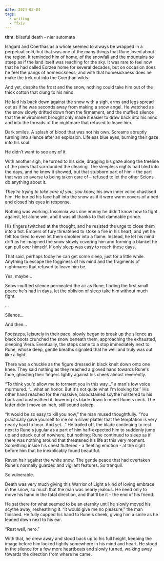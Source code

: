 ```yaml
---
date: 2024-05-04
tags:
  - writing
  - ffxiv
---
```


**thm.** blissful death - nier automata

Ishgard and Coerthas as a whole seemed to always be wrapped in a perpetual cold, but that was one of the many things that Rune loved about the region. It reminded him of home, of the snowfall and the mountains so steep as if the land itself was reaching for the sky. It was rare to feel now that he had called Eorzea home for several decades, but on occasion does he feel the pangs of homesickness; and with that homesickness does he make the trek out into the Coerthan wilds.

And yet, despite the frost and the snow, nothing could take him out of the thick cotton that clung to his mind.

He laid his back down against the snow with a sigh, arms and legs spread out as if he was seconds away from making a snow angel. He watched as the snow slowly drifted down from the firmament, and the muffled silence that the environment brought only made it easier to draw back into his mind and into the threads of the nightmare that refused to leave him.

Dark smiles. A splash of blood that was not his own. Screams abruptly turning into silence after an explosion. Lifeless blue eyes, burning their gaze into his soul.

He didn't want to see any of it. 

With another sigh, he turned to his side, dragging his gaze along the treeline of the pines that surrounded the clearing. The sleepless nights had bled into the days, and he knew it showed, but that stubborn part of him – the part that was so averse to being taken care of – refused to let the other Scions do anything about it.

*They're trying to take care of you, you know,* his own inner voice chastised him. He buried his face half into the snow as if it were warm covers of a bed and closed his eyes in response.

Nothing was working. Insomnia was one enemy he didn't know how to fight against, let alone win, and it was all thanks to that damnable prince. 

His fingers twitched at the thought, and he resisted the urge to close them into a fist. Embers of fury threatened to stoke a fire in his heart, and yet he felt too tired to even let them smolder into a flame. Instead, he let his mind drift as he imagined the snow slowly covering him and forming a blanket he can pull over himself. If only sleep was easy to reach these days.

That said, perhaps today he can get some sleep, just for a little while. Anything to escape the fogginess of his mind and the fragments of nightmares that refused to leave him be.

Yes, maybe…

Snow-muffled silence permeated the air as Rune, finding the first small peace he's had in days, let the oblivion of sleep take him without much fight.

…

Silence…

And then…

Footsteps, leisurely in their pace, slowly began to break up the silence as black boots crunched the snow beneath them, approaching the exhausted, sleeping Viera. Eventually, the steps came to a stop immediately next to Rune, whose deep, gentle breaths signaled that he well and truly was out like a light.

There was a chuckle as the figure dressed in black knelt down onto one knee. They said nothing as they reached a gloved hand towards Rune's face, ghosting their fingers lightly against his cheek almost reverently.

“To think you'd allow me to torment you in this way…” a man's low voice murmured. “…what an honor. But it's not quite what I'm looking for.” His other hand reached for the massive, bloodstained scythe holstered to his back and unsheathed it, lowering its blade down to meet Rune's neck. The latter didn't move an inch, still sound asleep.

“It would be so easy to kill you now,” the man mused thoughtfully. “You practically gave yourself to me on a silver platter that the temptation is very nearly hard to bear. And yet…” He trailed off, the blade continuing to rest next to Rune's jugular as a part of him half-expected him to suddenly jump up and attack out of nowhere, but nothing; Rune continued to sleep as if there was nothing around that threatened his life at this very moment. Something inside his chest fluttered - a fleeting emotion - at the sight before him that he inexplicably found beautiful. 

Raven hair against the white snow. The gentle peace that had overtaken Rune's normally guarded and vigilant features. So tranquil.

So vulnerable.

Death was very much giving this Warrior of Light a kind of loving embrace in the snow, so much that the man was nearly jealous. He need only to move his hand in the fatal direction, and that'll be it – the end of his friend.

He sat there for what seemed to be an eternity until he slowly moved his scythe away, resheathing it. “It would give me no pleasure,” the man finished. He fully cupped his hand to Rune's cheek, giving him a smile as he leaned down next to his ear.

“Rest well, hero.”

With that, he drew away and stood back up to his full height, keeping the image before him locked tightly somewhere in his mind and heart. He stood in the silence for a few more heartbeats and slowly turned, walking away towards the direction from where he came. 